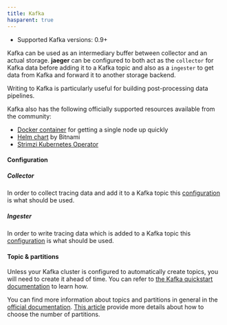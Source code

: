 ```yaml
---
title: Kafka
hasparent: true
---
```


* Supported Kafka versions: 0.9+

Kafka can be used as an intermediary buffer between collector and an actual storage.
**jaeger** can be configured to both act as the `collector` for Kafka data before adding it to a Kafka topic and also as a `ingester` to get data from Kafka and forward it to another storage backend.

Writing to Kafka is particularly useful for building post-processing data pipelines.

Kafka also has the following officially supported resources available from the community:
- [Docker container](https://hub.docker.com/r/apache/kafka) for getting a single node up quickly
- [Helm chart](https://artifacthub.io/packages/helm/bitnami/kafka) by Bitnami
- [Strimzi Kubernetes Operator](https://strimzi.io/)

#### Configuration
##### Collector
In order to collect tracing data and add it to a Kafka topic this [configuration](https://github.com/jaegertracing/jaeger/blob/main/cmd/jaeger/config-kafka-collector.yaml) is what should be used.

##### Ingester
In order to write tracing data which is added to a Kafka topic this [configuration](https://github.com/jaegertracing/jaeger/blob/main/cmd/jaeger/config-kafka-ingester.yaml) is what should be used.

#### Topic & partitions
Unless your Kafka cluster is configured to automatically create topics, you will need to create it ahead of time. You can refer to [the Kafka quickstart documentation](https://kafka.apache.org/documentation/#quickstart_createtopic) to learn how.

You can find more information about topics and partitions in general in the [official documentation](https://kafka.apache.org/documentation/#intro_topics). [This article](https://www.confluent.io/blog/how-to-choose-the-number-of-topicspartitions-in-a-kafka-cluster/) provide more details about how to choose the number of partitions.

